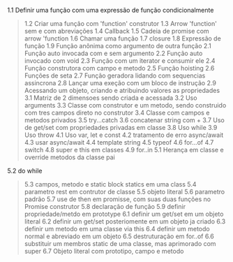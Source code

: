 1.1 Definir uma função com uma expressão de função condicionalmente
> 1.2 Criar uma função com 'function' construtor
1.3 Arrow 'function' sem e com abreviações
1.4 Callback
1.5 Cadeia de promise com arrow 'function
1.6 Chamar uma função
1.7 closure
1.8 Expressão de função
1.9 Função anônima como argumento de outra função
2.1 Função auto invocada com e sem argumento
2.2 Função auto invocado com void
2.3 Função com um iterator e consumir ele
2.4 Função construtora com campo e metodo
2.5 Função hoisting
2.6 Funções de seta
2.7 Função geradora lidando com sequencias assincrona
2.8 Lançar uma exeção com um bloco de instrução
2.9 Acessando um objeto, criando e atribuindo valores as propriedades
3.1 Matriz de 2 dimensoes sendo criada e acessada
3.2 Uso arguments
3.3 Classe com construtor e um metodo, sendo construido com tres campos direto no construtor
3.4 Classe com campos e metodos privados
3.5 try...catch
3.6 concatenar string com +
> 3.7 Uso de get/set com propriedades privadas em classe
3.8 Uso while
3.9 Uso throw
4.1 Uso var, let e const
4.2 tratamento de erro async/await
4.3 usar async/await
4.4 template string
4.5 typeof
4.6 for...of
4.7 switch
4.8 super e this em classes
4.9 for..in
> 5.1 Herança em classe e override metodos da classe pai

5.2 do while
> 5.3 campos, metodo e static block statics em uma class
5.4 parametro rest em contrutor de classe
5.5 objeto literal
5.6 parametro padrão
> 5.7 use de then em promisse, com suas duas funções no Promise construtor
5.8 declaração de função
5.9 definir propriedade/metdo em prototype
> 6.1 definir um get/set em um objeto literal
6.2 definir um get/set posteriomente em um objeto ja criado
6.3 definir um metodo em uma classe via this
> 6.4 definir um metodo normal e abreviado em um objeto
> 6.5 destruturação em for..of
> 6.6 substituir um membros static de uma classe, mas aprimorado com super
6.7 Objeto literal com prototipo, campo e metodo